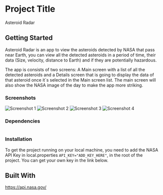 # Project Title

Asteroid Radar

## Getting Started

Asteroid Radar is an app to view the asteroids detected by NASA that pass near Earth, you can view all the detected asteroids in a period of time, their data (Size, velocity, distance to Earth) and if they are potentially hazardous.

The app is consists of two screens: A Main screen with a list of all the detected asteroids and a Details screen that is going to display the data of that asteroid once it´s selected in the Main screen list. The main screen will also show the NASA image of the day to make the app more striking.

### Screenshots

![Screenshot 1](screenshots/screen_1.png)
![Screenshot 2](screenshots/screen_2.png)
![Screenshot 3](screenshots/screen_3.png)
![Screenshot 4](screenshots/screen_4.png)

### Dependencies

```

```

### Installation

To get the project running on your local machine, you need to add the NASA API Key in local.properties `API_KEY="ADD_KEY_HERE"`, in the root of the project. You can get your own key in the link below.

## Built With

https://api.nasa.gov/